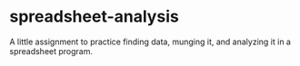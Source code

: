 # spreadsheet-analysis
A little assignment to practice finding data, munging it, and analyzing it in a spreadsheet program.
